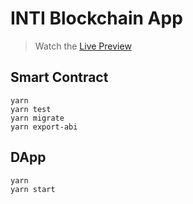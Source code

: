 # INTI Blockchain App

> Watch the [Live Preview](https://inti-blockchain-app.vercel.app/)

## Smart Contract

```
yarn
yarn test
yarn migrate
yarn export-abi
```

## DApp

```
yarn
yarn start
```
